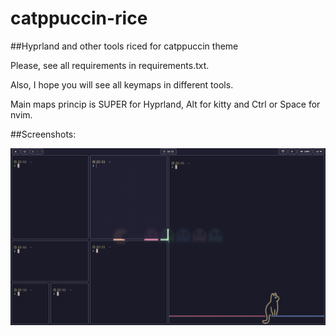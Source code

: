 # catppuccin-rice

##Hyprland and other tools riced for catppuccin theme


Please, see all requirements in requirements.txt.

Also, I hope you will see all keymaps in different tools.

Main maps princip is SUPER for Hyprland, Alt for kitty and Ctrl or Space for
nvim.

##Screenshots:

![screen1](ScreenShots/Hypr_dwindle.png)
